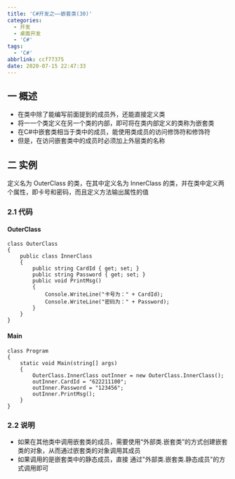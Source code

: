 ```yaml
---
title: 'C#开发之——嵌套类(30)'
categories:
  - 开发
  - 桌面开发
  - 'C#'
tags:
  - 'C#'
abbrlink: ccf77375
date: 2020-07-15 22:47:33
---
```

## 一 概述

* 在类中除了能编写前面提到的成员外，还能直接定义类
* 将一一个类定义在另一个类的内部，即可将在类内部定义的类称为嵌套类
* 在C#中嵌套类相当于类中的成员，能使用类成员的访问修饰符和修饰符
* 但是，在访问嵌套类中的成员时必须加上外层类的名称

<!--more-->

## 二 实例

 定义名为 OuterClass 的类，在其中定义名为 InnerClass 的类，并在类中定义两个属性，即卡号和密码，而且定义方法输出属性的值 

### 2.1 代码

####  OuterClass 

```
class OuterClass
{
    public class InnerClass
    {
        public string CardId { get; set; }
        public string Password { get; set; }
        public void PrintMsg()
        {
            Console.WriteLine("卡号为：" + CardId);
            Console.WriteLine("密码为：" + Password);
        }
    }
}
```

####  Main  

```
class Program
{
    static void Main(string[] args)
    {
        OuterClass.InnerClass outInner = new OuterClass.InnerClass();
        outInner.CardId = "622211100";
        outInner.Password = "123456";
        outInner.PrintMsg();
    }
}
```

### 2.2 说明

* 如果在其他类中调用嵌套类的成员，需要使用“外部类.嵌套类”的方式创建嵌套类的对象，从而通过嵌套类的对象调用其成员
* 如果调用的是嵌套类中的静态成员，直接 通过"外部类.嵌套类.静态成员"的方式调用即可
